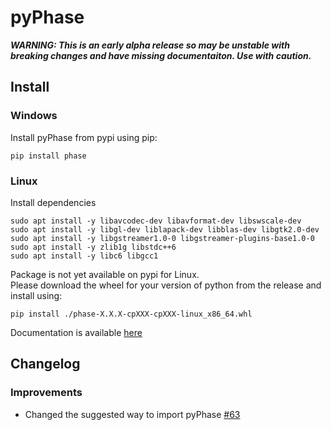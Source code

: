 # pyPhase
***WARNING: This is an early alpha release so may be unstable with breaking changes and have missing documentaiton. Use with caution.***

## Install
### Windows
Install pyPhase from pypi using pip:
```
pip install phase
```
### Linux
Install dependencies
```
sudo apt install -y libavcodec-dev libavformat-dev libswscale-dev
sudo apt install -y libgl-dev liblapack-dev libblas-dev libgtk2.0-dev
sudo apt install -y libgstreamer1.0-0 libgstreamer-plugins-base1.0-0
sudo apt install -y zlib1g libstdc++6
sudo apt install -y libc6 libgcc1
```
Package is not yet available on pypi for Linux.  
Please download the wheel for your version of python from the release and install using:
```
pip install ./phase-X.X.X-cpXXX-cpXXX-linux_x86_64.whl
```

Documentation is available [here](https://i3drobotics.github.io/pyphase/)

## Changelog
### Improvements
 - Changed the suggested way to import pyPhase [#63](https://github.com/i3drobotics/pyphase/pull/63)
